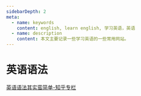 ```yaml
---
sidebarDepth: 2
meta:
  - name: keywords
    content: english, learn english, 学习英语，英语
  - name: description
    content: 本文主要记录一些学习英语的一些常用网站。
---
```


# 英语语法

[英语语法其实蛮简单-知乎专栏](https://zhuanlan.zhihu.com/adingdemao)